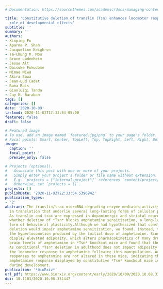 ```yaml
---
# Documentation: https://sourcethemes.com/academic/docs/managing-content/

title: 'Constitutive deletion of translin (Tsn) enhances locomotor response to amphetamine:
  role of developmental effects'
subtitle: ''
summary: ''
authors:
- Xiuping Fu
- Aparna P. Shah
- Jacqueline Keighron
- Ta-Chung M. Mou
- Bruce Ladenheim
- Jesse Alt
- Daisuke Fukudome
- Minae Niwa
- Akira Sawa
- Jean-Lud Cadet
- Rana Rais
- Gianluigi Tanda
- Jay M. Baraban
tags: []
categories: []
date: '2020-10-09'
lastmod: 2020-11-02T17:33:54-05:00
featured: false
draft: false

# Featured image
# To use, add an image named `featured.jpg/png` to your page's folder.
# Focal points: Smart, Center, TopLeft, Top, TopRight, Left, Right, BottomLeft, Bottom, BottomRight.
image:
  caption: ''
  focal_point: ''
  preview_only: false

# Projects (optional).
#   Associate this post with one or more of your projects.
#   Simply enter your project's folder or file name without extension.
#   E.g. `projects = ["internal-project"]` references `content/project/deep-learning/index.md`.
#   Otherwise, set `projects = []`.
projects: []
publishDate: '2020-11-02T22:33:54.539694Z'
publication_types:
- '2'
abstract: The translin/trax microRNA-degrading enzyme mediates activity-induced changes
  in translation that underlie several long-lasting forms of cellular plasticity.
  As translin and trax are expressed in dopaminergic and striatal neurons, we investigated
  whether deletion of *Tsn* blocks amphetamine sensitization, a long-lasting, translation-dependent
  form of behavioral plasticity.Although we had hypothesized that constitutive *Tsn*
  deletion would impair amphetamine sensitization, we found, instead, that it enhances
  the hyperlocomotion produced by the initial dose of amphetamine. Since these mice
  display elevated adiposity, which alters pharmacokinetics of many drugs, we measured
  brain levels of amphetamine in *Tsn* knockout mice and found that these are elevated.
  As conditional *Tsn* deletion in adulthood does not impact adiposity, we monitored
  the locomotor response to amphetamine following this manipulation. Acute and sensitized
  responses to amphetamine are not altered in these mice, indicating that the enhanced
  amphetamine response displayed by constitutive *Tsn* knockout mice is due to *Tsn* absence
  during development.
publication: '*bioRxiv*'
url_pdf: https://www.biorxiv.org/content/early/2020/10/09/2020.10.08.331447
doi: 10.1101/2020.10.08.331447
---
```

